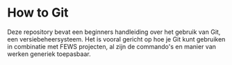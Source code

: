 # How to Git

Deze repository bevat een beginners handleiding over het gebruik van Git, een versiebeheersysteem.
Het is vooral gericht op hoe je Git kunt gebruiken in combinatie met FEWS projecten, al zijn de commando's en manier van werken generiek toepasbaar.
